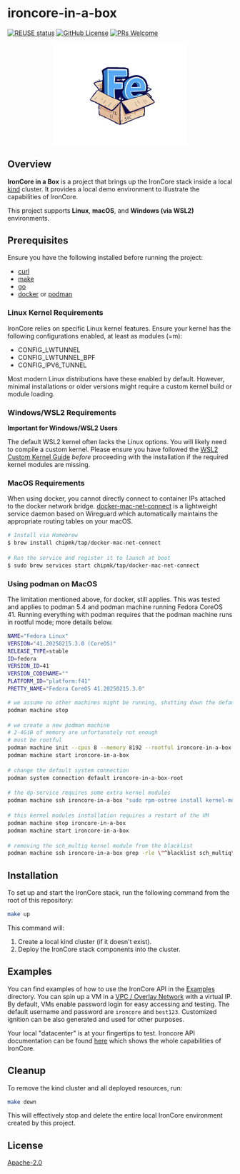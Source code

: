 # ironcore-in-a-box

[![REUSE status](https://api.reuse.software/badge/github.com/ironcore-dev/ironcore-in-a-box)](https://api.reuse.software/info/github.com/ironcore-dev/ironcore-in-a-box)
[![GitHub License](https://img.shields.io/static/v1?label=License&message=Apache-2.0&color=blue)](LICENSE)
[![PRs Welcome](https://img.shields.io/badge/PRs-welcome-brightgreen.svg)](https://makeapullrequest.com)

<p align="center">
  <img src="docs/assets/logo.png" alt="IronCore in a Box" width="300"/>
</p>

## Overview

**IronCore in a Box** is a project that brings up the IronCore stack inside a local [kind](https://kind.sigs.k8s.io/) cluster. It provides a local demo environment to illustrate the capabilities of IronCore.

This project supports **Linux**, **macOS**, and **Windows (via WSL2)** environments.

## Prerequisites

Ensure you have the following installed before running the project:

* [curl](https://curl.se/)
* [make](https://www.gnu.org/software/make/)
* [go](https://go.dev/)
* [docker](https://www.docker.com/) or [podman](https://podman.io/)

### Linux Kernel Requirements

IronCore relies on specific Linux kernel features. Ensure your kernel has the following configurations enabled, at least as modules (=m):

* CONFIG_LWTUNNEL
* CONFIG_LWTUNNEL_BPF
* CONFIG_IPV6_TUNNEL

Most modern Linux distributions have these enabled by default. However, minimal installations or older versions might require a custom kernel build or module loading.

### Windows/WSL2 Requirements

**Important for Windows/WSL2 Users** 

The default WSL2 kernel often lacks the Linux options. You will likely need to compile a custom kernel. Please ensure you have followed the [WSL2 Custom Kernel Guide](docs/windows_wsl2_kernel.md) *before* proceeding with the installation if the required kernel modules are missing.

### MacOS Requirements

When using docker, you cannot directly connect to container IPs attached to the docker network bridge. [docker-mac-net-connect](https://github.com/chipmk/docker-mac-net-connect) is a lightweight service daemon based on Wireguard which automatically maintains the appropriate routing tables on your macOS.

```bash
# Install via Homebrew
$ brew install chipmk/tap/docker-mac-net-connect

# Run the service and register it to launch at boot
$ sudo brew services start chipmk/tap/docker-mac-net-connect
```

### Using podman on MacOS

The limitation mentioned above, for docker, still applies.
This was tested and applies to podman 5.4 and podman machine running Fedora CoreOS 41.
Running everything with podman requires that the podman machine runs in rootful mode; more details below.

```bash
NAME="Fedora Linux"
VERSION="41.20250215.3.0 (CoreOS)"
RELEASE_TYPE=stable
ID=fedora
VERSION_ID=41
VERSION_CODENAME=""
PLATFORM_ID="platform:f41"
PRETTY_NAME="Fedora CoreOS 41.20250215.3.0"
```

```bash
# we assume no other machines might be running, shutting down the default one
podman machine stop

# we create a new podman machine
# 2-4GiB of memory are unfortunately not enough
# must be rootful
podman machine init --cpus 8 --memory 8192 --rootful ironcore-in-a-box
podman machine start ironcore-in-a-box

# change the default system connection
podman system connection default ironcore-in-a-box-root

# the dp-service requires some extra kernel modules
podman machine ssh ironcore-in-a-box "sudo rpm-ostree install kernel-modules-extra"

# this kernel modules installation requires a restart of the VM
podman machine stop ironcore-in-a-box
podman machine start ironcore-in-a-box

# removing the sch_multiq kernel module from the blacklist
podman machine ssh ironcore-in-a-box grep -rle \"^blacklist sch_multiq\" /etc/modprobe.d/ \| xargs -r sudo sed -i \'s/blacklist sch_multiq/#blacklist sch_multiq/\'
```

## Installation

To set up and start the IronCore stack, run the following command from the root of this repository:

```sh
make up
```


This command will:
1.  Create a local kind cluster (if it doesn't exist).
2.  Deploy the IronCore stack components into the cluster.

## Examples

You can find examples of how to use the IronCore API in the [Examples](examples/) directory. You can spin up a VM in a [VPC / Overlay Network](https://en.wikipedia.org/wiki/Virtual_private_cloud) with a virtual IP. By default, VMs enable password login for easy accessing and testing. The default username and password are `ironcore` and `best123`. Customized ignition can be also generated and used for other purposes.

Your local "datacenter" is at your fingertips to test. Ironcore API documentation can be found [here](https://ironcore-dev.github.io/ironcore/api-reference/overview/) which shows the whole capabilities of IronCore.

## Cleanup

To remove the kind cluster and all deployed resources, run:

```sh
make down
```


This will effectively stop and delete the entire local IronCore environment created by this project.

## License

[Apache-2.0](LICENSE)
